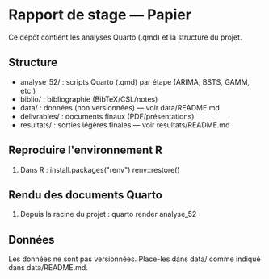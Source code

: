 # Rapport de stage — Papier

Ce dépôt contient les analyses Quarto (.qmd) et la structure du projet.

## Structure
- analyse_52/ : scripts Quarto (.qmd) par étape (ARIMA, BSTS, GAMM, etc.)
- biblio/ : bibliographie (BibTeX/CSL/notes)
- data/ : données (non versionnées) — voir data/README.md
- delivrables/ : documents finaux (PDF/présentations)
- resultats/ : sorties légères finales — voir resultats/README.md

## Reproduire l'environnement R
1. Dans R :
   install.packages("renv")
   renv::restore()

## Rendu des documents Quarto
1. Depuis la racine du projet :
   quarto render analyse_52

## Données
Les données ne sont pas versionnées. Place-les dans data/ comme indiqué dans data/README.md.
